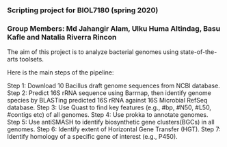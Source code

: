 ### Scripting project for BIOL7180 (spring 2020)
### Group Members: Md Jahangir Alam, Ulku Huma Altindag, Basu Kafle and Natalia Riverra Rincon

The aim of this project is to analyze bacterial genomes using state-of-the-arts toolsets.

Here is the main steps of the pipeline:

Step 1: Download 10 Bacillus draft genome sequences from NCBI database.
Step 2: Predict 16S rRNA sequence using Barrnap, then identify genome species by BLASTing predicted 16S rRNA against 16S Microbial RefSeq database.
Step 3: Use Quast to find key features (e.g., #bp, #N50, #L50, #contigs etc) of all genomes.
Step 4: Use prokka to annotate genomes.
Step 5: Use antiSMASH to identify biosynthetic gene clusters(BGCs) in all genomes.
Step 6: Identify extent of Horizontal Gene Transfer (HGT).
Step 7: Identify homology of a specific gene of interest (e.g., P450).
